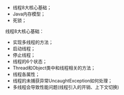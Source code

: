 * 线程8大核心基础；
* Java内存模型；
* 死锁；



线程8大核心基础：

* 实现多线程的方法；
* 启动线程；
* 停止线程；
* 线程的6个状态；
* Thread和Object类中和线程相关的方法；
* 线程各属性；
* 线程的未捕获异常UncaughtException如何处理；
* 多线程会导致性能问题(线程引入的开销、上下文切换)





